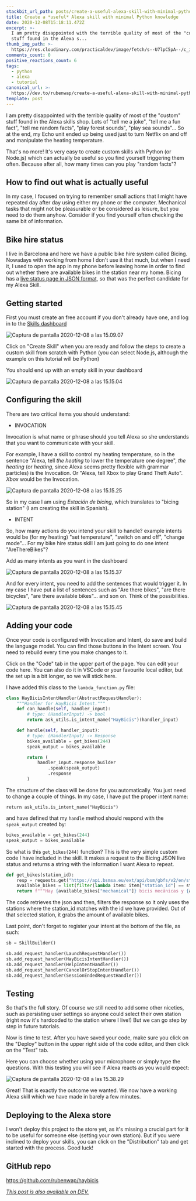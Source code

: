 ```yaml
---
stackbit_url_path: posts/create-a-useful-alexa-skill-with-minimal-python-knowledge-man
title: Create a *useful* Alexa skill with minimal Python knowledge
date: 2020-12-08T15:18:11.472Z
excerpt: >-
  I am pretty disappointed with the terrible quality of most of the "custom"
  stuff found in the Alexa s...
thumb_img_path: >-
  https://res.cloudinary.com/practicaldev/image/fetch/s--U7lpC5pA--/c_imagga_scale,f_auto,fl_progressive,h_420,q_auto,w_1000/https://dev-to-uploads.s3.amazonaws.com/i/zwkr8k11kjtb3vzsry6w.png
comments_count: 0
positive_reactions_count: 6
tags:
  - python
  - alexa
  - tutorial
canonical_url: >-
  https://dev.to/rubenwap/create-a-useful-alexa-skill-with-minimal-python-knowledge-man
template: post
---
```

I am pretty disappointed with the terrible quality of most of the "custom" stuff found in the Alexa skills shop. Lots of "tell me a joke", "tell me a fun fact", "tell me random facts", "play forest sounds", "play sea sounds"... So at the end, my Echo unit ended up being used just to turn Netflix on and off and manipulate the heating temperature. 

That's no more! It's very easy to create custom skills with Python (or Node.js) which can actually be useful so you find yourself triggering them often. Because after all, how many times can you play "random facts"?

## How to find out what is actually useful

In my case, I focused on trying to remember small actions that I might have repeated day after day using either my phone or the computer. Mechanical tasks that might not be pleasurable or be considered as leisure, but you need to do them anyhow. Consider if you find yourself often checking the same bit of information.

## Bike hire status

I live in Barcelona and here we have a public bike hire system called Bicing. Nowadays with working from home I don't use it that much, but when I need it, I used to open the app in my phone before leaving home in order to find out whether there are available bikes in the station near my home. Bicing has a [live status page in JSON format](https://api.bsmsa.eu/ext/api/bsm/gbfs/v2/en/station_status), so that was the perfect candidate for my Alexa Skill.

## Getting started

First you must create an free account if you don't already have one, and log in to the [Skills dashboard](https://developer.amazon.com/alexa/console/ask)

![Captura de pantalla 2020-12-08 a las 15.09.07](https://dev-to-uploads.s3.amazonaws.com/i/6dpwg32o0kjnlevdaihm.png)
 

Click on "Create Skill" when you are ready and follow the steps to create a custom skill from scratch with Python (you can select Node.js, although the example on this tutorial will be Python)

You should end up with an empty skill in your dashboard

![Captura de pantalla 2020-12-08 a las 15.15.04](https://dev-to-uploads.s3.amazonaws.com/i/2hotmiei4c0gjsppoefk.png)
 
## Configuring the skill

There are two critical items you should understand:

* INVOCATION

Invocation is what name or phrase should you tell Alexa so she understands that you want to communicate with your skill.

For example, I have a skill to control my heating temperature, so in the sentence "Alexa, tell *the heating* to lower the temperature one degree", *the heating* (or *heating*, since Alexa seems pretty flexible with grammar particles) is the Invocation. Or "Alexa, tell Xbox to play Grand Theft Auto". *Xbox* would be the Invocation. 

![Captura de pantalla 2020-12-08 a las 15.15.25](https://dev-to-uploads.s3.amazonaws.com/i/qtdc42i8yn0wkav54zc9.png)
 
So in my case I am using *Estación de bicing*, which translates to "bicing station" (I am creating the skill in Spanish). 

* INTENT

So, how many actions do you intend your skill to handle? example intents would be (for my heating) "set temperature", "switch on and off", "change mode"... For my bike hire status skill I am just going to do one intent "AreThereBikes"?

Add as many intents as you want in the dashboard 

![Captura de pantalla 2020-12-08 a las 15.15.37](https://dev-to-uploads.s3.amazonaws.com/i/k8azy687lq5gwpsjc2cw.png)
 
And for every intent, you need to add the sentences that would trigger it. In my case I have put a list of sentences such as "Are there bikes", "are there bicycles", "are there available bikes"... and son on. Think of the possibilities.  

![Captura de pantalla 2020-12-08 a las 15.15.45](https://dev-to-uploads.s3.amazonaws.com/i/5i79c0egqbn1aebigdfa.png)
 
## Adding your code

Once your code is configured with Invocation and Intent, do save and build the language model. You can find those buttons in the Intent screen. You need to rebuild every time you make changes to it. 

Click on the "Code" tab in the upper part of the page. You can edit your code here. You can also do it in VSCode or your favourite local editor, but the set up is a bit longer, so we will stick here. 

I have added this class to the 
`lambda_function.py`
 file:


```python
class HayBicisIntentHandler(AbstractRequestHandler):
    """Handler for HayBicis Intent."""
    def can_handle(self, handler_input):
        # type: (HandlerInput) -> bool
        return ask_utils.is_intent_name("HayBicis")(handler_input)

    def handle(self, handler_input):
        # type: (HandlerInput) -> Response
        bikes_available = get_bikes(244)
        speak_output = bikes_available

        return (
            handler_input.response_builder
                .speak(speak_output)
                .response
        )

```


The structure of the class will be done for you automatically. You just need to change a couple of things. In my case, I have put the proper intent name:


```
return ask_utils.is_intent_name("HayBicis")
```


and have defined that my 
`handle`
 method should respond with the 
`speak_output`
 created by:


```python
bikes_available = get_bikes(244)
speak_output = bikes_available
```


So what is this 
`get_bikes(244)`
 function? This is the very simple custom code I have included in the skill. It makes a request to the Bicing JSON live status and returns a string with the information I want Alexa to repeat. 


```python
def get_bikes(station_id):
    resp = requests.get("https://api.bsmsa.eu/ext/api/bsm/gbfs/v2/en/station_status")
    available_bikes = list(filter(lambda item: item["station_id"] == station_id, resp.json()["data"]["stations"]))[0]["num_bikes_available_types"]
    return f"""Hay {available_bikes["mechanical"]} bicis mecánicas y {available_bikes["ebike"]} eléctricas."""

```


The code retrieves the json and then, filters the response so it only uses the stations where the station_id matches with the id we have provided. Out of that selected station, it grabs the amount of available bikes. 

Last point, don't forget to register your intent at the bottom of the file, as such:


```python
sb = SkillBuilder()

sb.add_request_handler(LaunchRequestHandler())
sb.add_request_handler(HayBicisIntentHandler())
sb.add_request_handler(HelpIntentHandler())
sb.add_request_handler(CancelOrStopIntentHandler())
sb.add_request_handler(SessionEndedRequestHandler())
```


## Testing

So that's the full story. Of course we still need to add some other niceties, such as persisting user settings so anyone could select their own station (right now it's hardcoded to the station where I live!) But we can go step by step in future tutorials. 

Now is time to test. After you have saved your code, make sure you click on the "Deploy" button in the upper right side of the code editor, and then click on the "Test" tab. 

Here you can choose whether using your microphone or simply type the questions. With this testing you will see if Alexa reacts as you would expect:

![Captura de pantalla 2020-12-08 a las 15.38.29](https://dev-to-uploads.s3.amazonaws.com/i/gd744780qpefeqnz8rz7.png)
 
Great! That is exactly the outcome we wanted. We now have a working Alexa skill which we have made in barely a few minutes.


## Deploying to the Alexa store

I won't deploy this project to the store yet, as it's missing a crucial part for it to be useful for someone else (setting your own station). But if you were inclined to deploy your skills,  you can click on the "Distribution" tab and get started with the process. Good luck! 

## GitHub repo
https://github.com/rubenwap/haybicis


*[This post is also available on DEV.](https://dev.to/rubenwap/create-a-useful-alexa-skill-with-minimal-python-knowledge-man)*


<script>
const parent = document.getElementsByTagName('head')[0];
const script = document.createElement('script');
script.type = 'text/javascript';
script.src = 'https://cdnjs.cloudflare.com/ajax/libs/iframe-resizer/4.1.1/iframeResizer.min.js';
script.charset = 'utf-8';
script.onload = function() {
    window.iFrameResize({}, '.liquidTag');
};
parent.appendChild(script);
</script>    
